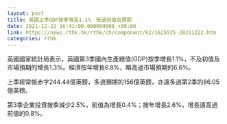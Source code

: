```yaml
---
layout: post
title: 英國上季GDP按季增長1.1%　低過初值及預期
date: 2021-12-22 16:41:00.000000000 +08:00
link: https://news.rthk.hk/rthk/ch/component/k2/1625525-20211222.htm
categories: rthk
---
```


英國國家統計局表示，英國第3季國內生產總值(GDP)按季增長1.1%，不及初值及市場預期的增長1.3%。經濟按年增長6.8%，略高過市場預期的6.6%。

上季經常帳赤字244.44億英鎊，多過預期的156億英鎊，亦遠多過第2季的86.05億英鎊。

第3季企業投資按季減少2.5%，前值為增長0.4%；按年增長2.6%，增長遠高過前值的0.8%。
